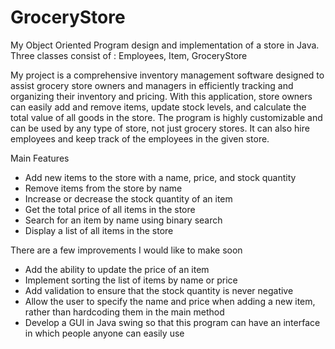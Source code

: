 # GroceryStore
My Object Oriented Program design and implementation of a store in Java. Three classes consist of : Employees, Item, GroceryStore

My project is a comprehensive inventory management software designed to assist grocery store owners and managers in efficiently tracking and organizing their inventory and pricing. With this application, store owners can easily add and remove items, update stock levels, and calculate the total value of all goods in the store. The program is highly customizable and can be used by any type of store, not just grocery stores. It can also hire employees and keep track of the employees in the given store.

Main Features

   - Add new items to the store with a name, price, and stock quantity
   - Remove items from the store by name
   - Increase or decrease the stock quantity of an item
   - Get the total price of all items in the store
   - Search for an item by name using binary search
   - Display a list of all items in the store
 

There are a few improvements I would like to make soon

   - Add the ability to update the price of an item
   - Implement sorting the list of items by name or price
   - Add validation to ensure that the stock quantity is never negative
   - Allow the user to specify the name and price when adding a new item, rather than hardcoding them in the main method
   - Develop a GUI in Java swing so that this program can have an interface in which people anyone can easily use
    
    

